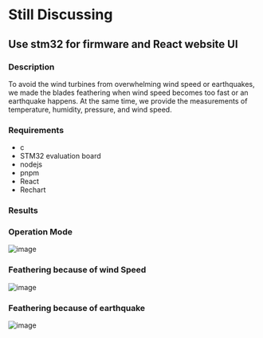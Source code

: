 # Still Discussing
## Use stm32 for firmware and React website UI

### Description
To avoid the wind turbines from overwhelming wind speed or earthquakes, we made the blades feathering when wind speed becomes too fast or an earthquake happens. At the same time, we provide the measurements of temperature, humidity, pressure, and wind speed.

### Requirements

- c
- STM32 evaluation board
- nodejs
- pnpm
- React
- Rechart

### Results

### Operation Mode

![image](https://user-images.githubusercontent.com/83940946/197373495-e4ec9916-bc11-405c-8617-a710793abbae.png)

### Feathering because of wind Speed
![image](https://user-images.githubusercontent.com/83940946/197373506-5d2c130f-3f0c-4dd5-8764-d7adc4977980.png)

### Feathering because of earthquake
![image](https://user-images.githubusercontent.com/83940946/197373508-3ae17bf6-e0a6-4b4d-b5df-dcbed7b1ce16.png)
